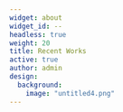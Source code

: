 ```yaml
---
widget: about
widget_id: --
headless: true
weight: 20
title: Recent Works
active: true
author: admin
design:
  background:
    image: "untitled4.png"
---
```


